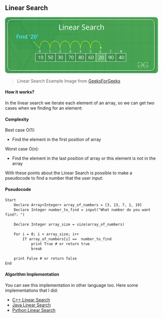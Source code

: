 ## Linear Search

![Linear Search Image](../../Assets/Linear-Search-Example-GeeksforGeeks.png)

> Linear Search Example Image from [GeeksForGeeks](https://www.geeksforgeeks.org/linear-search/)

#### How it works?

In the linear search we iterate each element of an array, so we can get two cases when we finding for an element:

#### Complexity

Best case O(1):

- Find the element in the first position of array

Worst case O(n):

- Find the element in the last position of array or this element is not in the array

With these points about the Linear Search is possible to make a pseudocode to find a number that the user input:

#### Pseudocode

```pseudocode
Start
    Declare Array<Integer> array_of_numbers = [3, 13, 7, 1, 19]
    Declare Integer number_to_find = input("What number do you want find?: ")

    Declare Integer array_size = size(array_of_numbers)

    For i = 0; i < array_size; i++
        If array_of_numbers[i] ==  number_to_find
            print True # or return true
            break

    print False # or return false
End
```

#### Algorithm Implementation

You can see this implementation in other language too. Here some implementations that I did:

- [C++ Linear Search](./cpp/LinearSearch.cpp)
- [Java Linear Search](./java/LinearSearch.java)
- [Python Linear Search](./python/LinearSearch.py)
